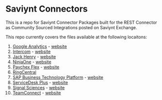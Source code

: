 # Saviynt Connectors

This is a repo for Saviynt Connector Packages built for the REST Connector as Community Sourced Integrations posted on Saviynt Exchange.

This repo currently covers the files available at the following locaitons:

1. [Google Analytics](https://forums.saviynt.com/t5/community-sourced-integrations/google-analytics-integration-guide/ta-p/58306) - [website](https://analytics.google.com/)
1. [Intercom](https://forums.saviynt.com/t5/community-sourced-integrations/intercom-integration-guide/ta-p/52123) - [website](https://www.intercom.com/)
1. [Jack Henry](https://forums.saviynt.com/t5/community-sourced-integrations/jack-henry-integration-guide/ta-p/60263) - [website](https://www.jackhenry.com/)
1. [NinjaOne](https://forums.saviynt.com/t5/community-sourced-integrations/ninjaone-integration-guide/ta-p/53191) - [website](https://www.ninjaone.com/)
1. [Paychex Flex](https://forums.saviynt.com/t5/community-sourced-integrations/paychex-flex-hr-integration-guide/ta-p/59873ls) - [website](https://www.paychex.com/)
1. [RingCentral](https://forums.saviynt.com/t5/community-sourced-integrations/ringcentral-integration-guide/ta-p/45617)
1. [SAP Business Technology Platform](https://forums.saviynt.com/t5/community-sourced-integrations/sap-business-technology-platform-sap-btp-integration-guide/ta-p/68010) - [website](https://www.sap.com/products/technology-platform.html)
1. [ServiceDesk Plus](https://forums.saviynt.com/t5/community-sourced-integrations/servicedesk-plus-integration-guide/ta-p/53548) - [website](https://www.manageengine.com/products/service-desk/)
1. [Signal Sciences](https://forums.saviynt.com/t5/community-sourced-integrations/signal-sciences-integration-guide/ta-p/50270) - [website](https://www.signalsciences.com/)
1. [TeamConnect](https://forums.saviynt.com/t5/community-sourced-integrations/teamconnect-integration-guide/ta-p/65149) - [website](https://www.teamconnectusa.com/)